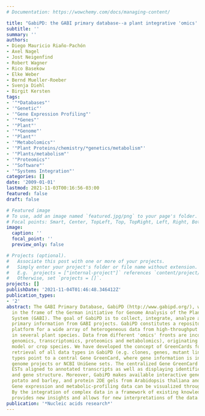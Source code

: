 ```yaml
---
# Documentation: https://wowchemy.com/docs/managing-content/

title: "GabiPD: the GABI primary database--a plant integrative 'omics' database."
subtitle: ''
summary: ''
authors:
- Diego Mauricio Riaño-Pachón
- Axel Nagel
- Jost Neigenfind
- Robert Wagner
- Rico Basekow
- Elke Weber
- Bernd Mueller-Roeber
- Svenja Diehl
- Birgit Kersten
tags:
- '"*Databases"'
- '"Genetic"'
- '"Gene Expression Profiling"'
- '"*Genes"'
- '"Plant"'
- '"*Genome"'
- '"Plant"'
- '"Metabolomics"'
- '"Plant Proteins/chemistry/*genetics/metabolism"'
- '"Plants/metabolism"'
- '"Proteomics"'
- '"Software"'
- '"Systems Integration"'
categories: []
date: '2009-01-01'
lastmod: 2021-11-03T00:16:56-03:00
featured: false
draft: false

# Featured image
# To use, add an image named `featured.jpg/png` to your page's folder.
# Focal points: Smart, Center, TopLeft, Top, TopRight, Left, Right, BottomLeft, Bottom, BottomRight.
image:
  caption: ''
  focal_point: ''
  preview_only: false

# Projects (optional).
#   Associate this post with one or more of your projects.
#   Simply enter your project's folder or file name without extension.
#   E.g. `projects = ["internal-project"]` references `content/project/deep-learning/index.md`.
#   Otherwise, set `projects = []`.
projects: []
publishDate: '2021-11-04T01:46:48.346412Z'
publication_types:
- '2'
abstract: The GABI Primary Database, GabiPD (http://www.gabipd.org/), was established
  in the frame of the German initiative for Genome Analysis of the Plant Biological
  System (GABI). The goal of GabiPD is to collect, integrate, analyze and visualize
  primary information from GABI projects. GabiPD constitutes a repository and analysis
  platform for a wide array of heterogeneous data from high-throughput experiments
  in several plant species. Data from different 'omics' fronts are incorporated (i.e.
  genomics, transcriptomics, proteomics and metabolomics), originating from 14 different
  model or crop species. We have developed the concept of GreenCards for text-based
  retrieval of all data types in GabiPD (e.g. clones, genes, mutant lines). All data
  types point to a central Gene GreenCard, where gene information is integrated from
  genome projects or NCBI UniGene sets. The centralized Gene GreenCard allows visualizing
  ESTs aligned to annotated transcripts as well as displaying identified protein domains
  and gene structure. Moreover, GabiPD makes available interactive genetic maps from
  potato and barley, and protein 2DE gels from Arabidopsis thaliana and Brassica napus.
  Gene expression and metabolic-profiling data can be visualized through MapManWeb.
  By the integration of complex data in a framework of existing knowledge, GabiPD
  provides new insights and allows for new interpretations of the data.
publication: '*Nucleic acids research*'
---
```

